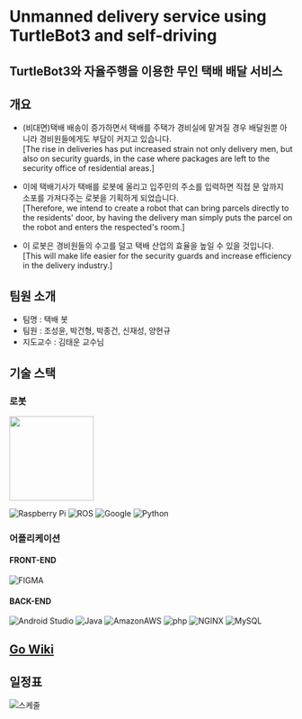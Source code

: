 # Unmanned delivery service using TurtleBot3 and self-driving
## TurtleBot3와 자율주행을 이용한 무인 택배 배달 서비스
## 개요
* (비대면)택배 배송이 증가하면서 택배를 주택가 경비실에 맡겨질 경우 배달원뿐 아니라 경비원들에게도 부담이 커지고 있습니다.
</br> [The rise in deliveries has put increased strain not only delivery men, but also on security guards, in the case where packages are left to the security office of residential areas.]

* 이에 택배기사가 택배를 로봇에 올리고 입주민의 주소를 입력하면 직접 문 앞까지 소포를 가져다주는 로봇을 기획하게 되었습니다.
</br> [Therefore, we intend to create a robot that can bring parcels directly to the residents' door, by having the delivery man simply puts the parcel on the robot and enters the respected's room.]

* 이 로봇은 경비원들의 수고를 덜고 택배 산업의 효율을 높일 수 있을 것입니다.
</br> [This will make life easier for the security guards and increase efficiency in the delivery industry.]

## 팀원 소개
* 팀명 : 택배 봇
* 팀원 : 조성윤, 박건형, 박종건, 신재성, 양현규
* 지도교수 : 김태운 교수님
## 기술 스택

### 로봇
<img src="https://github.com/ROBOTIS-GIT/emanual/blob/master/assets/images/platform/turtlebot3/logo_turtlebot3.png" width="150">

<img alt="Raspberry Pi" src ="https://img.shields.io/badge/Raspberry Pi-A22846.svg?&style=for-the-badge&logo=Raspberry Pi&logoColor=white"/> <img alt="ROS" src ="https://img.shields.io/badge/ROS-22314E.svg?&style=for-the-badge&logo=ROS&logoColor=white"/> <img alt="Google" src ="https://img.shields.io/badge/Google Cartographer-4285F4.svg?&style=for-the-badge&logo=Google&logoColor=white"/> <img alt="Python" src ="https://img.shields.io/badge/Python-3776AB.svg?&style=for-the-badge&logo=Python&logoColor=white"/>


### 어플리케이션
#### FRONT-END
<img alt="FIGMA" src ="https://img.shields.io/badge/FIGMA-F24E1E.svg?&style=for-the-badge&logo=FIGMA&logoColor=white"/>

#### BACK-END
<img alt="Android Studio" src ="https://img.shields.io/badge/Android Studio-3DDC84.svg?&style=for-the-badge&logo=Android Studio&logoColor=white"/> <img alt="Java" src ="https://img.shields.io/badge/Java-007396.svg?&style=for-the-badge&logo=Java&logoColor=white"/> <img alt="AmazonAWS" src ="https://img.shields.io/badge/Amazon EC2-232F3E.svg?&style=for-the-badge&logo=AmazonAWS&logoColor=white"/> <img alt="php" src ="https://img.shields.io/badge/php-777BB4.svg?&style=for-the-badge&logo=php&logoColor=white"/> <img alt="NGINX" src ="https://img.shields.io/badge/NGINX-009639.svg?&style=for-the-badge&logo=NGINX&logoColor=white"/> <img alt="MySQL" src ="https://img.shields.io/badge/MySQL-4479A1.svg?&style=for-the-badge&logo=MYSQL&logoColor=white"/>


## [Go Wiki](/src)  


## 일정표
![스케줄](https://user-images.githubusercontent.com/83500747/159468824-32f77962-a822-4cc5-a522-5abb740f9914.PNG)


